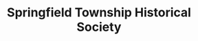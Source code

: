 ---
layout: repo
title: "Springfield Township Historical Society"
id: 13982
permalink: repos/13982/
---